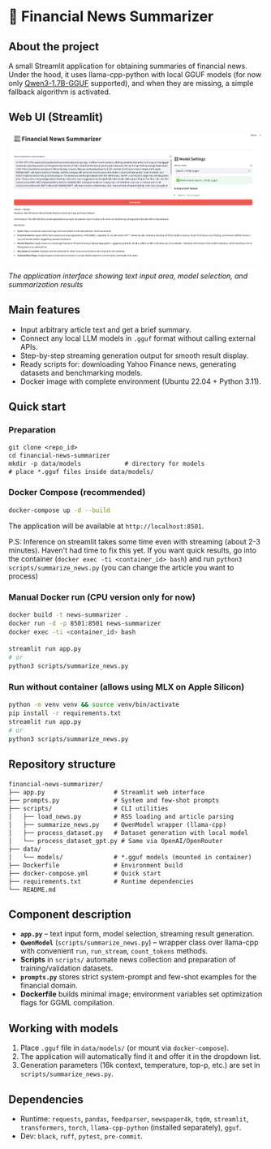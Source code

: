 # 📰 Financial News Summarizer

## About the project
A small Streamlit application for obtaining summaries of financial news.
Under the hood, it uses llama-cpp-python with local GGUF models (for now only [Qwen3-1.7B-GGUF](https://huggingface.co/Qwen/Qwen3-1.7B-GGUF) supported), and when they are missing, a simple fallback algorithm is activated.

## Web UI (Streamlit)
![Financial News Summarizer Interface](docs/demo.png)

*The application interface showing text input area, model selection, and summarization results*

## Main features
- Input arbitrary article text and get a brief summary.
- Connect any local LLM models in `.gguf` format without calling external APIs.
- Step-by-step streaming generation output for smooth result display.
- Ready scripts for: downloading Yahoo Finance news, generating datasets and benchmarking models.
- Docker image with complete environment (Ubuntu 22.04 + Python 3.11).

## Quick start
### Preparation
```
git clone <repo_id>
cd financial-news-summarizer
mkdir -p data/models            # directory for models
# place *.gguf files inside data/models/
```
### Docker Compose (recommended)
```bash
docker-compose up -d --build
```
The application will be available at `http://localhost:8501`.

P.S: Inference on streamlit takes some time even with streaming (about 2-3 minutes). Haven't had time to fix this yet. If you want quick results, go into the container (`docker exec -ti <container_id> bash`) and run `python3 scripts/summarize_news.py` (you can change the article you want to process)

### Manual Docker run (CPU version only for now)
```bash
docker build -t news-summarizer .
docker run -d -p 8501:8501 news-summarizer
docker exec -ti <container_id> bash

streamlit run app.py
# or
python3 scripts/summarize_news.py
```

### Run without container (allows using MLX on Apple Silicon)
```bash
python -m venv venv && source venv/bin/activate
pip install -r requirements.txt
streamlit run app.py
# or
python3 scripts/summarize_news.py
```

## Repository structure
```text
financial-news-summarizer/
├── app.py                   # Streamlit web interface
├── prompts.py               # System and few-shot prompts
├── scripts/                 # CLI utilities
│   ├── load_news.py         # RSS loading and article parsing
│   ├── summarize_news.py    # QwenModel wrapper (llama-cpp)
│   ├── process_dataset.py   # Dataset generation with local model
│   └── process_dataset_gpt.py # Same via OpenAI/OpenRouter
├── data/
│   └── models/              # *.gguf models (mounted in container)
├── Dockerfile               # Environment build
├── docker-compose.yml       # Quick start
├── requirements.txt         # Runtime dependencies
└── README.md
```

## Component description
- **`app.py`** – text input form, model selection, streaming result generation.
- **`QwenModel`** (`scripts/summarize_news.py`) – wrapper class over llama-cpp with convenient `run`, `run_stream`, `count_tokens` methods.
- **Scripts** in `scripts/` automate news collection and preparation of training/validation datasets.
- **`prompts.py`** stores strict system-prompt and few-shot examples for the financial domain.
- **Dockerfile** builds minimal image; environment variables set optimization flags for GGML compilation.

## Working with models
1. Place `.gguf` file in `data/models/` (or mount via `docker-compose`).
2. The application will automatically find it and offer it in the dropdown list.
3. Generation parameters (16k context, temperature, top-p, etc.) are set in `scripts/summarize_news.py`.

## Dependencies
- Runtime: `requests`, `pandas`, `feedparser`, `newspaper4k`, `tqdm`, `streamlit`, `transformers`, `torch`, `llama-cpp-python` (installed separately), `gguf`.
- Dev: `black`, `ruff`, `pytest`, `pre-commit`.
